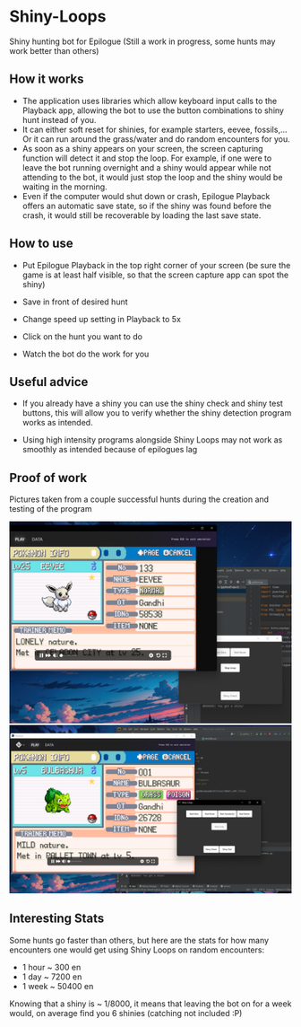 # Shiny-Loops
Shiny hunting bot for Epilogue (Still a work in progress, some hunts may
work better than others)


## How it works
- The application uses libraries which allow keyboard input
 calls to the Playback app, allowing the bot to use the button combinations
 to shiny hunt instead of you.
- It can either soft reset for shinies, for example starters, eevee, fossils,...
 Or it can run around the grass/water and do random encounters for you.
- As soon as a shiny appears on your screen, the screen capturing function will
detect it and stop the loop. For example, if one were to leave the bot running overnight
 and a shiny would appear while not attending to the bot, it would just stop the loop
and the shiny would be waiting in the morning.
- Even if the computer would shut down or crash, Epilogue Playback offers an automatic
save state, so if the shiny was found before the crash, it would still be recoverable by loading
the last save state.


## How to use
- Put Epilogue Playback in the top right corner of your screen (be sure the game is at least half visible,
so that the screen capture app can spot the shiny)

- Save in front of desired hunt

- Change speed up setting in Playback to 5x

- Click on the hunt you want to do

- Watch the bot do the work for you


## Useful advice
- If you already have a shiny you can use the shiny check and shiny test buttons, 
this will allow you to verify whether the shiny detection program works as intended.


- Using high intensity programs alongside Shiny Loops may not work as smoothly as intended
because of epilogues lag


## Proof of work
Pictures taken from a couple successful hunts during the creation and testing of the program

![Shiny Eevee](imgs/shiny_eevee.png)
![Shiny Starter](imgs/shiny_starter.png)


## Interesting Stats
Some hunts go faster than others, but here are the stats for how many encounters one would
get using Shiny Loops on random encounters:

- 1 hour ~ 300 en
- 1 day ~ 7200 en
- 1 week ~ 50400 en

Knowing that a shiny is ~ 1/8000, it means that leaving the bot on for a week would, on average
find you 6 shinies (catching not included :P)
